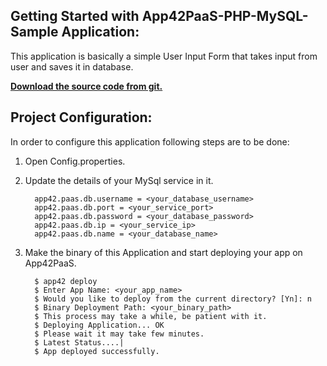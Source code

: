 Getting Started with App42PaaS-PHP-MySQL-Sample Application:
----------------------------------------------------

This application is basically a simple User Input Form that takes input from user and saves it in database.

<b>[Download the source code from git.](https://github.com/shephertz/App42PaaS-Php-MySQL-Sample/archive/master.zip)</b>

Project Configuration:
----------------------

In order to configure this application following steps are to be done:

1. Open Config.properties.

2. Update the details of your MySql service in it.

         app42.paas.db.username = <your_database_username>
         app42.paas.db.port = <your_service_port>
         app42.paas.db.password = <your_database_password>
         app42.paas.db.ip = <your_service_ip>
         app42.paas.db.name = <your_database_name>

3. Make the binary of this Application and start deploying your app on App42PaaS.
        
         $ app42 deploy
         $ Enter App Name: <your_app_name>
         $ Would you like to deploy from the current directory? [Yn]: n
         $ Binary Deployment Path: <your_binary_path>
         $ This process may take a while, be patient with it.
         $ Deploying Application... OK
         $ Please wait it may take few minutes.
         $ Latest Status....|
         $ App deployed successfully.




